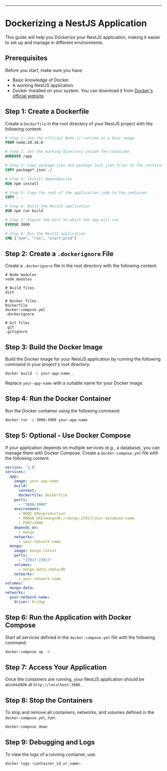 
---

# Dockerizing a NestJS Application

This guide will help you Dockerize your NestJS application, making it easier to set up and manage in different environments.

## Prerequisites

Before you start, make sure you have:

- Basic knowledge of Docker.
- A working NestJS application.
- Docker installed on your system. You can download it from [Docker's official website](https://docs.docker.com/get-docker/).

## Step 1: Create a Dockerfile

Create a `Dockerfile` in the root directory of your NestJS project with the following content:

```Dockerfile
# Step 1: Use the official Node.js runtime as a base image
FROM node:20.16.0

# Step 2: Set the working directory inside the container
WORKDIR /app

# Step 3: Copy package.json and package-lock.json files to the container
COPY package*.json ./

# Step 4: Install dependencies
RUN npm install

# Step 5: Copy the rest of the application code to the container
COPY . .

# Step 6: Build the NestJS application
RUN npm run build

# Step 7: Expose the port on which the app will run
EXPOSE 3000

# Step 8: Run the NestJS application
CMD ["npm", "run", "start:prod"]
```

## Step 2: Create a `.dockerignore` File

Create a `.dockerignore` file in the root directory with the following content:

```plaintext
# Node modules
node_modules

# Build files
dist

# Docker files
Dockerfile
docker-compose.yml
.dockerignore

# Git files
.git
.gitignore
```

## Step 3: Build the Docker Image

Build the Docker image for your NestJS application by running the following command in your project's root directory:

```bash
docker build -t your-app-name .
```

Replace `your-app-name` with a suitable name for your Docker image.

## Step 4: Run the Docker Container

Run the Docker container using the following command:

```bash
docker run -p 3000:3000 your-app-name
```

## Step 5: Optional - Use Docker Compose

If your application depends on multiple services (e.g., a database), you can manage them with Docker Compose. Create a `docker-compose.yml` file with the following content:

```yaml
version: '3.8'
services:
  app:
    image: your-app-name
    build:
      context: .
      dockerfile: Dockerfile
    ports:
      - "3000:3000"
    environment:
      - NODE_ENV=production
      - MONGO_URI=mongodb://mongo:27017/your-database-name
      - PORT=3000
    depends_on:
      - mongo
    networks:
      - your-network-name
  mongo:
    image: mongo:latest
    ports:
      - "27017:27017"
    volumes:
      - mongo-data:/data/db
    networks:
      - your-network-name
volumes:
  mongo-data:
networks:
  your-network-name:
    driver: bridge
```

## Step 6: Run the Application with Docker Compose

Start all services defined in the `docker-compose.yml` file with the following command:

```bash
docker-compose up -d
```

## Step 7: Access Your Application

Once the containers are running, your NestJS application should be accessible at `http://localhost:3000`.

## Step 8: Stop the Containers

To stop and remove all containers, networks, and volumes defined in the `docker-compose.yml`, run:

```bash
docker-compose down
```

## Step 9: Debugging and Logs

To view the logs of a running container, use:

```bash
docker logs <container_id_or_name>
```
